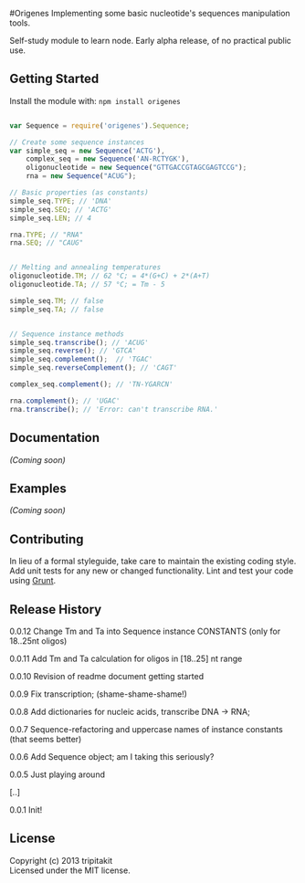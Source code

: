 #Origenes
Implementing some basic nucleotide's sequences manipulation tools.

Self-study module to learn node. Early alpha release, of no practical public use.


## Getting Started
Install the module with: `npm install origenes`

```javascript

var Sequence = require('origenes').Sequence;

// Create some sequence instances
var simple_seq = new Sequence('ACTG'),
	complex_seq = new Sequence('AN-RCTYGK'),
	oligonucleotide = new Sequence("GTTGACCGTAGCGAGTCCG");
	rna = new Sequence("ACUG");

// Basic properties (as constants)
simple_seq.TYPE; // 'DNA'
simple_seq.SEQ; // 'ACTG'
simple_seq.LEN; // 4

rna.TYPE; // "RNA"
rna.SEQ; // "CAUG"


// Melting and annealing temperatures
oligonucleotide.TM; // 62 °C; = 4*(G+C) + 2*(A+T) 
oligonucleotide.TA; // 57 °C; = Tm - 5

simple_seq.TM; // false
simple_seq.TA; // false


// Sequence instance methods
simple_seq.transcribe(); // 'ACUG'
simple_seq.reverse(); // 'GTCA'
simple_seq.complement();  // 'TGAC'
simple_seq.reverseComplement(); // 'CAGT'

complex_seq.complement(); // 'TN-YGARCN'

rna.complement(); // 'UGAC'
rna.transcribe(); // 'Error: can't transcribe RNA.'

```

## Documentation
_(Coming soon)_

## Examples
_(Coming soon)_

## Contributing
In lieu of a formal styleguide, take care to maintain the existing coding style. Add unit tests for any new or changed functionality. Lint and test your code using [Grunt](http://gruntjs.com/).

## Release History
0.0.12 Change Tm and Ta into Sequence instance CONSTANTS (only for 18..25nt oligos)

0.0.11 Add Tm and Ta calculation for oligos in [18..25] nt range

0.0.10 Revision of readme document getting started

0.0.9 Fix transcription; (shame-shame-shame!)

0.0.8 Add dictionaries for nucleic acids, transcribe DNA -> RNA;

0.0.7 Sequence-refactoring and uppercase names of instance constants (that seems better)

0.0.6 Add Sequence object; am I taking this seriously?

0.0.5 Just playing around

[..]

0.0.1 Init!

## License
Copyright (c) 2013 tripitakit  
Licensed under the MIT license.

